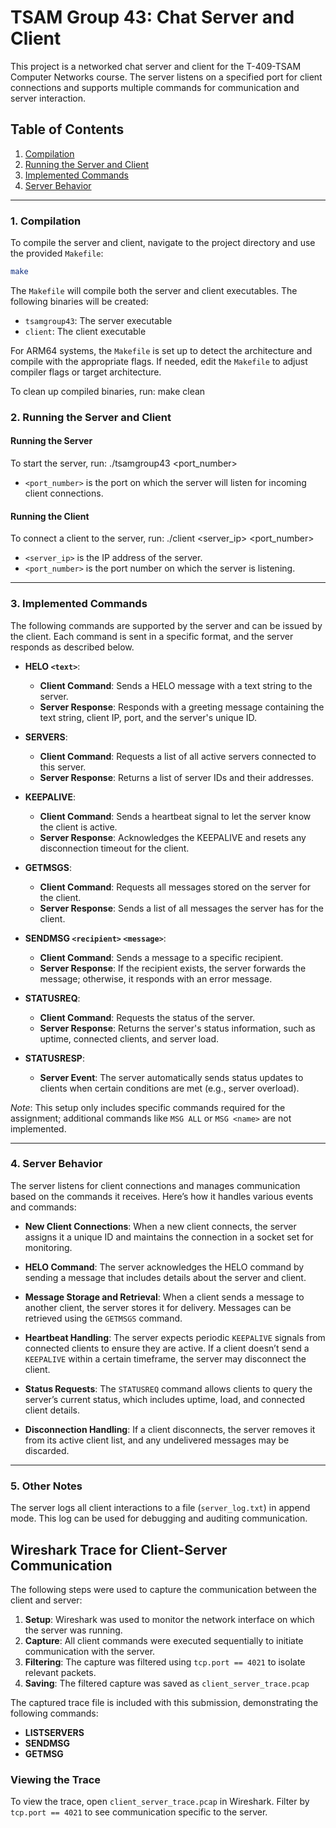 # TSAM Group 43: Chat Server and Client

This project is a networked chat server and client for the T-409-TSAM Computer Networks course. The server listens on a specified port for client connections and supports multiple commands for communication and server interaction.

## Table of Contents
1. [Compilation](#compilation)
2. [Running the Server and Client](#running-the-server-and-client)
3. [Implemented Commands](#implemented-commands)
4. [Server Behavior](#server-behavior)

---

### 1. Compilation

To compile the server and client, navigate to the project directory and use the provided `Makefile`:

```bash
make
```

The `Makefile` will compile both the server and client executables. The following binaries will be created:

- `tsamgroup43`: The server executable
- `client`: The client executable

For ARM64 systems, the `Makefile` is set up to detect the architecture and compile with the appropriate flags. If needed, edit the `Makefile` to adjust compiler flags or target architecture.

To clean up compiled binaries, run:
make clean


### 2. Running the Server and Client

#### Running the Server

To start the server, run:
./tsamgroup43 <port_number>
- `<port_number>` is the port on which the server will listen for incoming client connections.

#### Running the Client

To connect a client to the server, run:
./client <server_ip> <port_number>
- `<server_ip>` is the IP address of the server.
- `<port_number>` is the port number on which the server is listening.

---

### 3. Implemented Commands

The following commands are supported by the server and can be issued by the client. Each command is sent in a specific format, and the server responds as described below.

- **HELO `<text>`**: 
  - **Client Command**: Sends a HELO message with a text string to the server.
  - **Server Response**: Responds with a greeting message containing the text string, client IP, port, and the server's unique ID.

- **SERVERS**:
  - **Client Command**: Requests a list of all active servers connected to this server.
  - **Server Response**: Returns a list of server IDs and their addresses.

- **KEEPALIVE**:
  - **Client Command**: Sends a heartbeat signal to let the server know the client is active.
  - **Server Response**: Acknowledges the KEEPALIVE and resets any disconnection timeout for the client.

- **GETMSGS**:
  - **Client Command**: Requests all messages stored on the server for the client.
  - **Server Response**: Sends a list of all messages the server has for the client.

- **SENDMSG `<recipient>` `<message>`**:
  - **Client Command**: Sends a message to a specific recipient.
  - **Server Response**: If the recipient exists, the server forwards the message; otherwise, it responds with an error message.

- **STATUSREQ**:
  - **Client Command**: Requests the status of the server.
  - **Server Response**: Returns the server's status information, such as uptime, connected clients, and server load.

- **STATUSRESP**:
  - **Server Event**: The server automatically sends status updates to clients when certain conditions are met (e.g., server overload).

*Note*: This setup only includes specific commands required for the assignment; additional commands like `MSG ALL` or `MSG <name>` are not implemented.

---

### 4. Server Behavior

The server listens for client connections and manages communication based on the commands it receives. Here’s how it handles various events and commands:

- **New Client Connections**: When a new client connects, the server assigns it a unique ID and maintains the connection in a socket set for monitoring.
  
- **HELO Command**: The server acknowledges the HELO command by sending a message that includes details about the server and client.
  
- **Message Storage and Retrieval**: When a client sends a message to another client, the server stores it for delivery. Messages can be retrieved using the `GETMSGS` command.

- **Heartbeat Handling**: The server expects periodic `KEEPALIVE` signals from connected clients to ensure they are active. If a client doesn’t send a `KEEPALIVE` within a certain timeframe, the server may disconnect the client.

- **Status Requests**: The `STATUSREQ` command allows clients to query the server’s current status, which includes uptime, load, and connected client details.

- **Disconnection Handling**: If a client disconnects, the server removes it from its active client list, and any undelivered messages may be discarded.

--- 

### 5. Other Notes

The server logs all client interactions to a file (`server_log.txt`) in append mode. This log can be used for debugging and auditing communication.

## Wireshark Trace for Client-Server Communication

The following steps were used to capture the communication between the client and server:

1. **Setup**: Wireshark was used to monitor the network interface on which the server was running.
2. **Capture**: All client commands were executed sequentially to initiate communication with the server.
3. **Filtering**: The capture was filtered using `tcp.port == 4021` to isolate relevant packets.
4. **Saving**: The filtered capture was saved as `client_server_trace.pcap`

The captured trace file is included with this submission, demonstrating the following commands:
- **LISTSERVERS**
- **SENDMSG**
- **GETMSG**

### Viewing the Trace

To view the trace, open `client_server_trace.pcap` in Wireshark. Filter by `tcp.port == 4021` to see communication specific to the server.